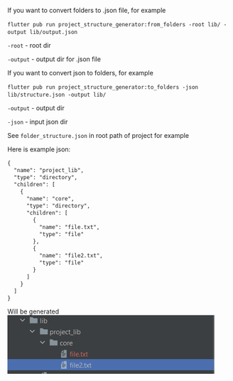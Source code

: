If you want to convert folders to .json file, for example

`
flutter pub run project_structure_generator:from_folders -root lib/ -output lib/output.json
`

`-root` - root dir

`-output` - output dir for .json file

If you want to convert json to folders, for example

`
flutter pub run project_structure_generator:to_folders -json lib/structure.json -output lib/
`

`-output` - output dir

`-json` - input json dir

See `folder_structure.json` in root path of project for example

Here is example json:

```
{
  "name": "project_lib",
  "type": "directory",
  "children": [
    {
      "name": "core",
      "type": "directory",
      "children": [
        {
          "name": "file.txt",
          "type": "file"
        },
        {
          "name": "file2.txt",
          "type": "file"
        }
      ]
    }
  ]
}
```


Will be generated
![Alt Text](./screenshots/img.png)
